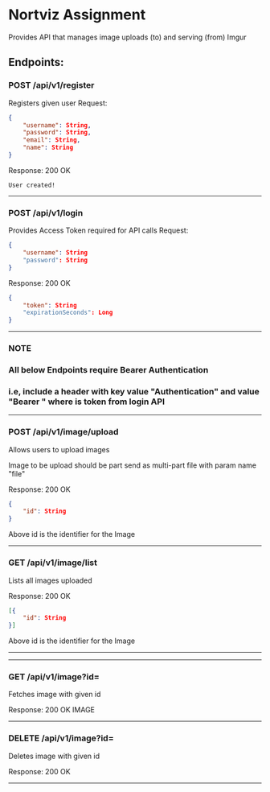 # Nortviz Assignment

Provides API that manages image uploads (to) and serving (from) Imgur


## Endpoints:


### POST /api/v1/register
Registers given user
Request:
```json
{
    "username": String,
    "password": String,
    "email": String,
    "name": String
}
```
Response:
200 OK
```
User created!
```
<hr>

### POST /api/v1/login
Provides Access Token required for API calls
Request:
```json
{
    "username": String
    "password": String
}
```
Response:
200 OK
```json
{
    "token": String
    "expirationSeconds": Long
}
```
<hr>
<h3>NOTE</h3>
<h3>All below Endpoints require Bearer Authentication</h3>
<h3>i.e, include a header with key value "Authentication" and value "Bearer <Access_Token>" where <Access_Token> is token from login API</h3>
<hr>

### POST /api/v1/image/upload
Allows users to upload images

Image to be upload should be part send as multi-part file with param name "file"

Response:
200 OK
```json
{
    "id": String
}
```
Above id is the identifier for the Image
<hr>

### GET /api/v1/image/list
Lists all images uploaded

Response:
200 OK
```json
[{
    "id": String
}]
```
Above id is the identifier for the Image
<hr>

<hr>

### GET /api/v1/image?id=<id>
Fetches image with given id

Response:
200 OK
IMAGE
<hr>

### DELETE /api/v1/image?id=<id>
Deletes image with given id

Response:
200 OK
<hr>

